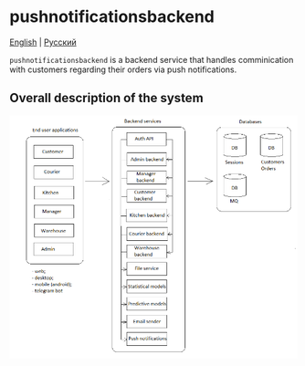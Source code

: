 # pushnotificationsbackend

[English](pushnotificationsbackend.md) | [Русский](pushnotificationsbackend.ru.md)

`pushnotificationsbackend` is a backend service that handles comminication with customers regarding their orders via push notifications.

## Overall description of the system 

![system_overall](../img/system_overall.png)
